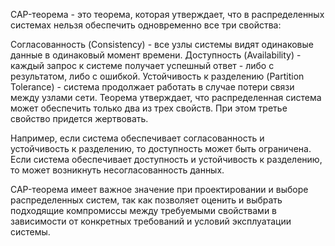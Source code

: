 CAP-теорема - это теорема, которая утверждает, что в распределенных системах нельзя обеспечить одновременно все три свойства:

Согласованность (Consistency) - все узлы системы видят одинаковые данные в одинаковый момент времени.
Доступность (Availability) - каждый запрос к системе получает успешный ответ - либо с результатом, либо с ошибкой.
Устойчивость к разделению (Partition Tolerance) - система продолжает работать в случае потери связи между узлами сети.
Теорема утверждает, что распределенная система может обеспечить только два из трех свойств. При этом третье свойство придется жертвовать.

Например, если система обеспечивает согласованность и устойчивость к разделению, то доступность может быть ограничена. Если система обеспечивает доступность и устойчивость к разделению, то может возникнуть несогласованность данных.

CAP-теорема имеет важное значение при проектировании и выборе распределенных систем, так как позволяет оценить и выбрать подходящие компромиссы между требуемыми свойствами в зависимости от конкретных требований и условий эксплуатации системы.
